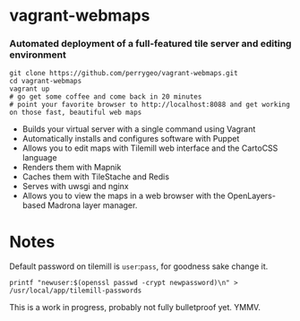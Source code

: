 # vagrant-webmaps

### Automated deployment of a full-featured tile server and editing environment

```
git clone https://github.com/perrygeo/vagrant-webmaps.git
cd vagrant-webmaps
vagrant up
# go get some coffee and come back in 20 minutes
# point your favorite browser to http://localhost:8088 and get working on those fast, beautiful web maps
```

* Builds your virtual server with a single command using Vagrant
* Automatically installs and configures software with Puppet
* Allows you to edit maps with Tilemill web interface and the CartoCSS language
* Renders them with Mapnik
* Caches them with TileStache and Redis
* Serves with uwsgi and nginx
* Allows you to view the maps in a web browser with the OpenLayers-based Madrona layer manager.

# Notes 
Default password on tilemill is `user`:`pass`, for goodness sake change it. 
```
printf "newuser:$(openssl passwd -crypt newpassword)\n" > /usr/local/app/tilemill-passwords
```

This is a work in progress, probably not fully bulletproof yet. YMMV. 




